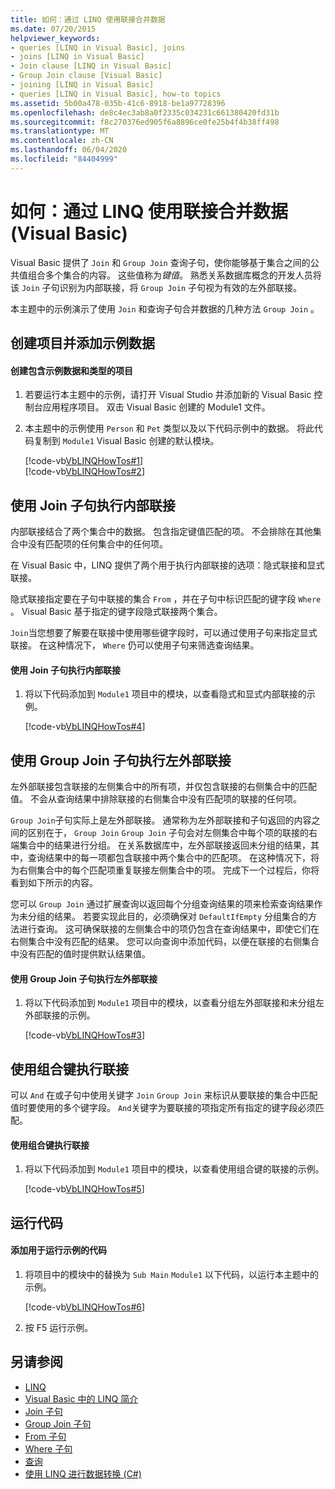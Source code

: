 ```yaml
---
title: 如何：通过 LINQ 使用联接合并数据
ms.date: 07/20/2015
helpviewer_keywords:
- queries [LINQ in Visual Basic], joins
- joins [LINQ in Visual Basic]
- Join clause [LINQ in Visual Basic]
- Group Join clause [Visual Basic]
- joining [LINQ in Visual Basic]
- queries [LINQ in Visual Basic], how-to topics
ms.assetid: 5b00a478-035b-41c6-8918-be1a97728396
ms.openlocfilehash: de8c4ec3ab8a0f2335c034231c661380420fd31b
ms.sourcegitcommit: f8c270376ed905f6a8896ce0fe25b4f4b38ff498
ms.translationtype: MT
ms.contentlocale: zh-CN
ms.lasthandoff: 06/04/2020
ms.locfileid: "84404999"
---
```

# <a name="how-to-combine-data-with-linq-by-using-joins-visual-basic"></a>如何：通过 LINQ 使用联接合并数据 (Visual Basic)
Visual Basic 提供了 `Join` 和 `Group Join` 查询子句，使你能够基于集合之间的公共值组合多个集合的内容。 这些值称为*键值*。 熟悉关系数据库概念的开发人员将该 `Join` 子句识别为内部联接，将 `Group Join` 子句视为有效的左外部联接。  
  
 本主题中的示例演示了使用 `Join` 和查询子句合并数据的几种方法 `Group Join` 。  
  
## <a name="create-a-project-and-add-sample-data"></a>创建项目并添加示例数据  
  
#### <a name="to-create-a-project-that-contains-sample-data-and-types"></a>创建包含示例数据和类型的项目  
  
1. 若要运行本主题中的示例，请打开 Visual Studio 并添加新的 Visual Basic 控制台应用程序项目。 双击 Visual Basic 创建的 Module1 文件。  
  
2. 本主题中的示例使用 `Person` 和 `Pet` 类型以及以下代码示例中的数据。 将此代码复制到 `Module1` Visual Basic 创建的默认模块。  
  
     [!code-vb[VbLINQHowTos#1](~/samples/snippets/visualbasic/VS_Snippets_VBCSharp/VbLINQHowTos/VB/Module1.vb#1)]  
    [!code-vb[VbLINQHowTos#2](~/samples/snippets/visualbasic/VS_Snippets_VBCSharp/VbLINQHowTos/VB/Module1.vb#2)]  
  
## <a name="perform-an-inner-join-by-using-the-join-clause"></a>使用 Join 子句执行内部联接  
 内部联接结合了两个集合中的数据。 包含指定键值匹配的项。 不会排除在其他集合中没有匹配项的任何集合中的任何项。  
  
 在 Visual Basic 中，LINQ 提供了两个用于执行内部联接的选项：隐式联接和显式联接。  
  
 隐式联接指定要在子句中联接的集合 `From` ，并在子句中标识匹配的键字段 `Where` 。 Visual Basic 基于指定的键字段隐式联接两个集合。  
  
 `Join`当您想要了解要在联接中使用哪些键字段时，可以通过使用子句来指定显式联接。 在这种情况下， `Where` 仍可以使用子句来筛选查询结果。  
  
#### <a name="to-perform-an-inner-join-by-using-the-join-clause"></a>使用 Join 子句执行内部联接  
  
1. 将以下代码添加到 `Module1` 项目中的模块，以查看隐式和显式内部联接的示例。  
  
     [!code-vb[VbLINQHowTos#4](~/samples/snippets/visualbasic/VS_Snippets_VBCSharp/VbLINQHowTos/VB/Module1.vb#4)]  
  
## <a name="perform-a-left-outer-join-by-using-the-group-join-clause"></a>使用 Group Join 子句执行左外部联接  
 左外部联接包含联接的左侧集合中的所有项，并仅包含联接的右侧集合中的匹配值。 不会从查询结果中排除联接的右侧集合中没有匹配项的联接的任何项。  
  
 `Group Join`子句实际上是左外部联接。 通常称为左外部联接和子句返回的内容之间的区别在于， `Group Join` `Group Join` 子句会对左侧集合中每个项的联接的右端集合中的结果进行分组。 在关系数据库中，左外部联接返回未分组的结果，其中，查询结果中的每一项都包含联接中两个集合中的匹配项。 在这种情况下，将为右侧集合中的每个匹配项重复联接左侧集合中的项。 完成下一个过程后，你将看到如下所示的内容。  
  
 您可以 `Group Join` 通过扩展查询以返回每个分组查询结果的项来检索查询结果作为未分组的结果。 若要实现此目的，必须确保对 `DefaultIfEmpty` 分组集合的方法进行查询。 这可确保联接的左侧集合中的项仍包含在查询结果中，即使它们在右侧集合中没有匹配的结果。 您可以向查询中添加代码，以便在联接的右侧集合中没有匹配的值时提供默认结果值。  
  
#### <a name="to-perform-a-left-outer-join-by-using-the-group-join-clause"></a>使用 Group Join 子句执行左外部联接  
  
1. 将以下代码添加到 `Module1` 项目中的模块，以查看分组左外部联接和未分组左外部联接的示例。  
  
     [!code-vb[VbLINQHowTos#3](~/samples/snippets/visualbasic/VS_Snippets_VBCSharp/VbLINQHowTos/VB/Module1.vb#3)]  
  
## <a name="perform-a-join-by-using-a-composite-key"></a>使用组合键执行联接  
 可以 `And` 在或子句中使用关键字 `Join` `Group Join` 来标识从要联接的集合中匹配值时要使用的多个键字段。 `And`关键字为要联接的项指定所有指定的键字段必须匹配。  
  
#### <a name="to-perform-a-join-by-using-a-composite-key"></a>使用组合键执行联接  
  
1. 将以下代码添加到 `Module1` 项目中的模块，以查看使用组合键的联接的示例。  
  
     [!code-vb[VbLINQHowTos#5](~/samples/snippets/visualbasic/VS_Snippets_VBCSharp/VbLINQHowTos/VB/Module1.vb#5)]  
  
## <a name="run-the-code"></a>运行代码  
  
#### <a name="to-add-code-to-run-the-examples"></a>添加用于运行示例的代码  
  
1. 将项目中的模块中的替换为 `Sub Main` `Module1` 以下代码，以运行本主题中的示例。  
  
     [!code-vb[VbLINQHowTos#6](~/samples/snippets/visualbasic/VS_Snippets_VBCSharp/VbLINQHowTos/VB/Module1.vb#6)]  
  
2. 按 F5 运行示例。  
  
## <a name="see-also"></a>另请参阅

- [LINQ](index.md)
- [Visual Basic 中的 LINQ 简介](introduction-to-linq.md)
- [Join 子句](../../../language-reference/queries/join-clause.md)
- [Group Join 子句](../../../language-reference/queries/group-join-clause.md)
- [From 子句](../../../language-reference/queries/from-clause.md)
- [Where 子句](../../../language-reference/queries/where-clause.md)
- [查询](../../../language-reference/queries/index.md)
- [使用 LINQ 进行数据转换 (C#)](../../../../csharp/programming-guide/concepts/linq/data-transformations-with-linq.md)

